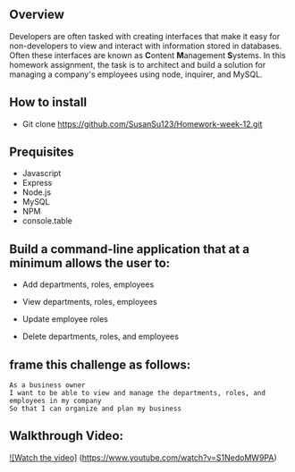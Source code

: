 ## Overview

Developers are often tasked with creating interfaces that make it easy for non-developers to view and interact with information stored in databases. Often these interfaces are known as **C**ontent **M**anagement **S**ystems. In this homework assignment, the task is to architect and build a solution for managing a company's employees using node, inquirer, and MySQL.

## How to install

* Git clone https://github.com/SusanSu123/Homework-week-12.git

## Prequisites

*  Javascript
*  Express
*  Node.js
*  MySQL
*  NPM
* console.table

## Build a command-line application that at a minimum allows the user to:

  * Add departments, roles, employees

  * View departments, roles, employees

  * Update employee roles

  * Delete departments, roles, and employees

 

## frame this challenge as follows:

```
As a business owner
I want to be able to view and manage the departments, roles, and employees in my company
So that I can organize and plan my business

```


## Walkthrough Video: 



[![Watch the video]](https://www.youtube.com/watch?v=S1NedoMW9PA)  (https://www.youtube.com/watch?v=S1NedoMW9PA)



